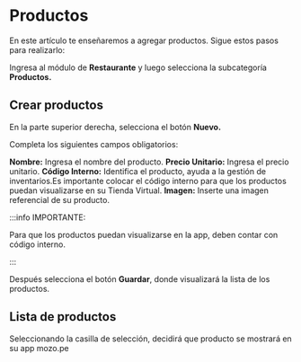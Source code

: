 # Productos
En este artículo te enseñaremos a agregar productos. Sigue estos pasos para realizarlo:

Ingresa al módulo de **Restaurante** y luego selecciona la subcategoría **Productos.** 



## Crear productos
En la parte superior derecha, selecciona el botón **Nuevo.**

Completa los siguientes campos obligatorios:

**Nombre:** Ingresa el nombre del producto.
**Precio Unitario:** Ingresa el precio unitario.
**Código Interno:**  Identifica el producto, ayuda a la gestión de inventarios.Es importante colocar el código interno para que los productos puedan visualizarse en su Tienda Virtual.
**Imagen:** Inserte una imagen referencial de su producto.

:::info IMPORTANTE:

Para que los productos puedan visualizarse en la app, deben contar con código interno.

:::

Después selecciona el botón **Guardar**, donde visualizará la lista de los productos.

## Lista de productos
Seleccionando la casilla de selección, decidirá que producto se mostrará en su app mozo.pe

